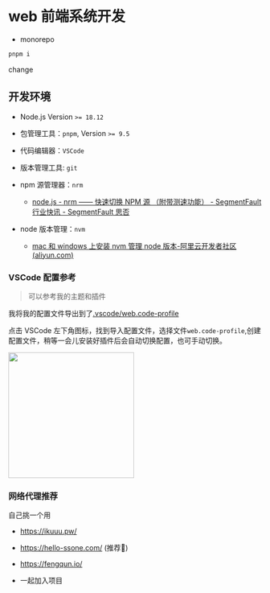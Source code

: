# web 前端系统开发

- monorepo

```bash
pnpm i
```

change

## 开发环境

- Node.js Version `>= 18.12`
- 包管理工具：`pnpm`, Version `>= 9.5`
- 代码编辑器：`VSCode`
- 版本管理工具: `git`
- npm 源管理器：`nrm`

  - [node.js - nrm —— 快速切换 NPM 源 （附带测速功能） - SegmentFault 行业快讯 - SegmentFault 思否](https://segmentfault.com/a/1190000000473869)

- node 版本管理：`nvm`
  - [mac 和 windows 上安装 nvm 管理 node 版本-阿里云开发者社区 (aliyun.com)](https://developer.aliyun.com/article/1592906)

### VSCode 配置参考

> 可以参考我的主题和插件

我将我的配置文件导出到了[.vscode/web.code-profile](./.vscode/web.code-profile)

点击 VSCode 左下角图标，找到导入配置文件，选择文件`web.code-profile`,创建配置文件，稍等一会儿安装好插件后会自动切换配置，也可手动切换。

<img src="https://cdn.jsdelivr.net/gh/w4ng3/wiki-image@main/img/image-20240906160227431.png" width="250" />

### 网络代理推荐

自己挑一个用

- https://ikuuu.pw/

- https://hello-ssone.com/   (推荐💪)

- https://fengqun.io/

- 一起加入项目